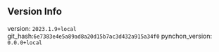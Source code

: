 ## Version Info

version: `2023.1.9+local`
git_hash:`6e7383e4e5a89ad8a20d15b7ac3d432a915a34f0`
pynchon_version: `0.0.0+local`